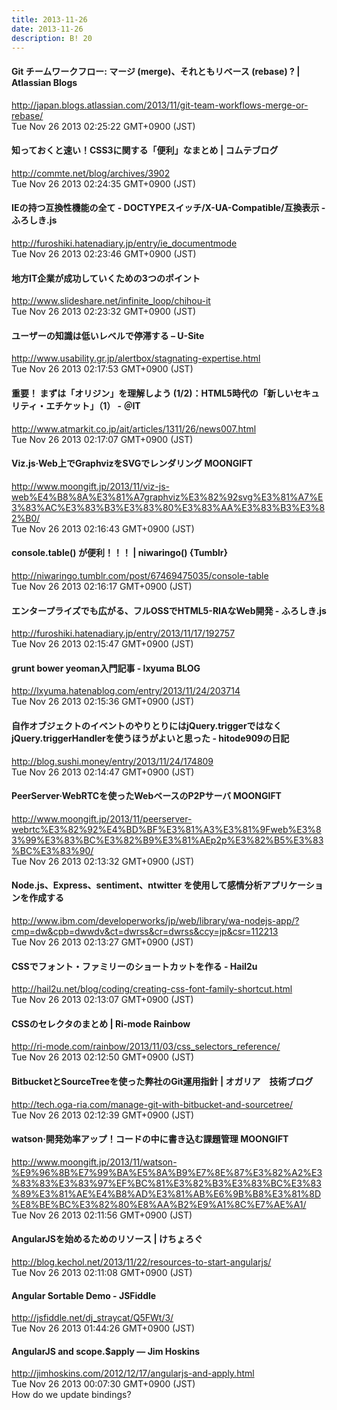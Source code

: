 ```yaml
---
title: 2013-11-26
date: 2013-11-26
description: B! 20
---
```


#### Git チームワークフロー: マージ (merge)、それともリベース (rebase) ? | Atlassian Blogs
http://japan.blogs.atlassian.com/2013/11/git-team-workflows-merge-or-rebase/<br>
Tue Nov 26 2013 02:25:22 GMT+0900 (JST)<br>


#### 知っておくと速い！CSS3に関する「便利」なまとめ | コムテブログ
http://commte.net/blog/archives/3902<br>
Tue Nov 26 2013 02:24:35 GMT+0900 (JST)<br>


#### IEの持つ互換性機能の全て - DOCTYPEスイッチ/X-UA-Compatible/互換表示 - ふろしき.js
http://furoshiki.hatenadiary.jp/entry/ie_documentmode<br>
Tue Nov 26 2013 02:23:46 GMT+0900 (JST)<br>


#### 地方IT企業が成功していくための3つのポイント
http://www.slideshare.net/infinite_loop/chihou-it<br>
Tue Nov 26 2013 02:23:32 GMT+0900 (JST)<br>


#### ユーザーの知識は低いレベルで停滞する – U-Site
http://www.usability.gr.jp/alertbox/stagnating-expertise.html<br>
Tue Nov 26 2013 02:17:53 GMT+0900 (JST)<br>


####  重要！ まずは「オリジン」を理解しよう (1/2)：HTML5時代の「新しいセキュリティ・エチケット」（1） - ＠IT
http://www.atmarkit.co.jp/ait/articles/1311/26/news007.html<br>
Tue Nov 26 2013 02:17:07 GMT+0900 (JST)<br>


#### Viz.js·Web上でGraphvizをSVGでレンダリング MOONGIFT
http://www.moongift.jp/2013/11/viz-js-web%E4%B8%8A%E3%81%A7graphviz%E3%82%92svg%E3%81%A7%E3%83%AC%E3%83%B3%E3%83%80%E3%83%AA%E3%83%B3%E3%82%B0/<br>
Tue Nov 26 2013 02:16:43 GMT+0900 (JST)<br>


#### console.table() が便利！！！ | niwaringo() {Tumblr}
http://niwaringo.tumblr.com/post/67469475035/console-table<br>
Tue Nov 26 2013 02:16:17 GMT+0900 (JST)<br>


#### エンタープライズでも広がる、フルOSSでHTML5-RIAなWeb開発 - ふろしき.js
http://furoshiki.hatenadiary.jp/entry/2013/11/17/192757<br>
Tue Nov 26 2013 02:15:47 GMT+0900 (JST)<br>


#### grunt bower yeoman入門記事 - lxyuma BLOG
http://lxyuma.hatenablog.com/entry/2013/11/24/203714<br>
Tue Nov 26 2013 02:15:36 GMT+0900 (JST)<br>


#### 自作オブジェクトのイベントのやりとりにはjQuery.triggerではなくjQuery.triggerHandlerを使うほうがよいと思った - hitode909の日記
http://blog.sushi.money/entry/2013/11/24/174809<br>
Tue Nov 26 2013 02:14:47 GMT+0900 (JST)<br>


#### PeerServer·WebRTCを使ったWebベースのP2Pサーバ MOONGIFT
http://www.moongift.jp/2013/11/peerserver-webrtc%E3%82%92%E4%BD%BF%E3%81%A3%E3%81%9Fweb%E3%83%99%E3%83%BC%E3%82%B9%E3%81%AEp2p%E3%82%B5%E3%83%BC%E3%83%90/<br>
Tue Nov 26 2013 02:13:32 GMT+0900 (JST)<br>


#### Node.js、Express、sentiment、ntwitter を使用して感情分析アプリケーションを作成する
http://www.ibm.com/developerworks/jp/web/library/wa-nodejs-app/?cmp=dw&cpb=dwwdv&ct=dwrss&cr=dwrss&ccy=jp&csr=112213<br>
Tue Nov 26 2013 02:13:27 GMT+0900 (JST)<br>


#### CSSでフォント・ファミリーのショートカットを作る - Hail2u
http://hail2u.net/blog/coding/creating-css-font-family-shortcut.html<br>
Tue Nov 26 2013 02:13:07 GMT+0900 (JST)<br>


#### CSSのセレクタのまとめ | Ri-mode Rainbow
http://ri-mode.com/rainbow/2013/11/03/css_selectors_reference/<br>
Tue Nov 26 2013 02:12:50 GMT+0900 (JST)<br>


#### BitbucketとSourceTreeを使った弊社のGit運用指針 | オガリア　技術ブログ
http://tech.oga-ria.com/manage-git-with-bitbucket-and-sourcetree/<br>
Tue Nov 26 2013 02:12:39 GMT+0900 (JST)<br>


#### watson·開発効率アップ！コードの中に書き込む課題管理 MOONGIFT
http://www.moongift.jp/2013/11/watson-%E9%96%8B%E7%99%BA%E5%8A%B9%E7%8E%87%E3%82%A2%E3%83%83%E3%83%97%EF%BC%81%E3%82%B3%E3%83%BC%E3%83%89%E3%81%AE%E4%B8%AD%E3%81%AB%E6%9B%B8%E3%81%8D%E8%BE%BC%E3%82%80%E8%AA%B2%E9%A1%8C%E7%AE%A1/<br>
Tue Nov 26 2013 02:11:56 GMT+0900 (JST)<br>


#### AngularJSを始めるためのリソース | けちょろぐ
http://blog.kechol.net/2013/11/22/resources-to-start-angularjs/<br>
Tue Nov 26 2013 02:11:08 GMT+0900 (JST)<br>


#### Angular Sortable Demo - JSFiddle
http://jsfiddle.net/dj_straycat/Q5FWt/3/<br>
Tue Nov 26 2013 01:44:26 GMT+0900 (JST)<br>


#### AngularJS and scope.$apply — Jim Hoskins
http://jimhoskins.com/2012/12/17/angularjs-and-apply.html<br>
Tue Nov 26 2013 00:07:30 GMT+0900 (JST)<br>
How do we update bindings?


